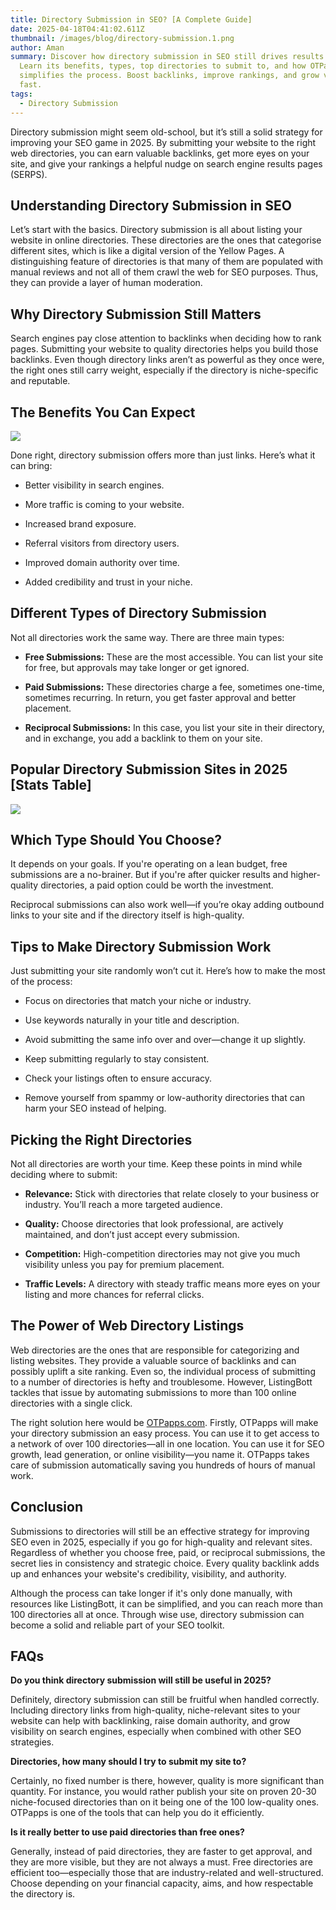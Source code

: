 ```yaml
---
title: Directory Submission in SEO? [A Complete Guide]
date: 2025-04-18T04:41:02.611Z
thumbnail: /images/blog/directory-submission.1.png
author: Aman
summary: Discover how directory submission in SEO still drives results in 2025.
  Learn its benefits, types, top directories to submit to, and how OTPapps
  simplifies the process. Boost backlinks, improve rankings, and grow visibility
  fast.
tags:
  - Directory Submission
---
```

Directory submission might seem old-school, but it’s still a solid strategy for improving your SEO game in 2025. By submitting your website to the right web directories, you can earn valuable backlinks, get more eyes on your site, and give your rankings a helpful nudge on search engine results pages (SERPS).

## **Understanding Directory Submission in SEO**

Let’s start with the basics. Directory submission is all about listing your website in online directories. These directories are the ones that categorise different sites, which is like a digital version of the Yellow Pages. A distinguishing feature of directories is that many of them are populated with manual reviews and not all of them crawl the web for SEO purposes. Thus, they can provide a layer of human moderation.

## **Why Directory Submission Still Matters**

Search engines pay close attention to backlinks when deciding how to rank pages. Submitting your website to quality directories helps you build those backlinks. Even though directory links aren’t as powerful as they once were, the right ones still carry weight, especially if the directory is niche-specific and reputable.

## **The Benefits You Can Expect**

![](/images/blog/the-benefits-you-can-expect-visual-selection.png)

Done right, directory submission offers more than just links. Here’s what it can bring:

* Better visibility in search engines.


* More traffic is coming to your website.
* Increased brand exposure.
* Referral visitors from directory users.
* Improved domain authority over time.
* Added credibility and trust in your niche.

## **Different Types of Directory Submission**

Not all directories work the same way. There are three main types:

* **Free Submissions:** These are the most accessible. You can list your site for free, but approvals may take longer or get ignored.


* **Paid Submissions:** These directories charge a fee, sometimes one-time, sometimes recurring. In return, you get faster approval and better placement.
* **Reciprocal Submissions:** In this case, you list your site in their directory, and in exchange, you add a backlink to them on your site.



## Popular Directory Submission Sites in 2025 \[Stats Table]

![](/images/blog/screenshot-2025-04-20-102034.png)



## **Which Type Should You Choose?**

It depends on your goals. If you're operating on a lean budget, free submissions are a no-brainer. But if you're after quicker results and higher-quality directories, a paid option could be worth the investment.

Reciprocal submissions can also work well—if you’re okay adding outbound links to your site and if the directory itself is high-quality.

## **Tips to Make Directory Submission Work**

Just submitting your site randomly won’t cut it. Here’s how to make the most of the process:

* Focus on directories that match your niche or industry.


* Use keywords naturally in your title and description.
* Avoid submitting the same info over and over—change it up slightly.
* Keep submitting regularly to stay consistent.
* Check your listings often to ensure accuracy.
* Remove yourself from spammy or low-authority directories that can harm your SEO instead of helping.

## **Picking the Right Directories**

Not all directories are worth your time. Keep these points in mind while deciding where to submit:

* **Relevance:** Stick with directories that relate closely to your business or industry. You’ll reach a more targeted audience.


* **Quality:** Choose directories that look professional, are actively maintained, and don’t just accept every submission.
* **Competition:** High-competition directories may not give you much visibility unless you pay for premium placement.
* **Traffic Levels:** A directory with steady traffic means more eyes on your listing and more chances for referral clicks.



## **The Power of Web Directory Listings**

Web directories are the ones that are responsible for categorizing and listing websites. They provide a valuable source of backlinks and can possibly uplift a site ranking. Even so, the individual process of submitting to a number of directories is hefty and troublesome. However, ListingBott tackles that issue by automating submissions to more than 100 online directories with a single click.

The right solution here would be [OTPapps.com](http://otpapps.com). Firstly, OTPapps will make your directory submission an easy process. You can use it to get access to a network of over 100 directories—all in one location. You can use it for SEO growth, lead generation, or online visibility—you name it. OTPapps takes care of submission automatically saving you hundreds of hours of manual work.



## **Conclusion**

Submissions to directories will still be an effective strategy for improving SEO even in 2025, especially if you go for high-quality and relevant sites. Regardless of whether you choose free, paid, or reciprocal submissions, the secret lies in consistency and strategic choice. Every quality backlink adds up and enhances your website's credibility, visibility, and authority.

Although the process can take longer if it's only done manually, with resources like ListingBott, it can be simplified, and you can reach more than 100 directories all at once. Through wise use, directory submission can become a solid and reliable part of your SEO toolkit.

## **F﻿AQs**

**Do you think directory submission will still be useful in 2025?**


Definitely, directory submission can still be fruitful when handled correctly. Including directory links from high-quality, niche-relevant sites to your website can help with backlinking, raise domain authority, and grow visibility on search engines, especially when combined with other SEO strategies.

**Directories, how many should I try to submit my site to?**


Certainly, no fixed number is there, however, quality is more significant than quantity. For instance, you would rather publish your site on proven 20-30 niche-focused directories than on it being one of the 100 low-quality ones. OTPapps is one of the tools that can help you do it efficiently.

**Is it really better to use paid directories than free ones?**


Generally, instead of paid directories, they are faster to get approval, and they are more visible, but they are not always a must. Free directories are efficient too—especially those that are industry-related and well-structured. Choose depending on your financial capacity, aims, and how respectable the directory is.